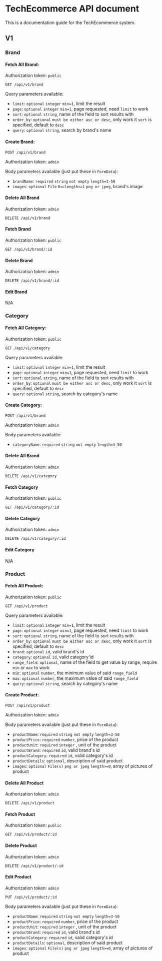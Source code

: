 # TechEcommerce API document

This is a documentation guide for the TechEcommerce system.


## V1

### Brand

#### Fetch All Brand:
Authorization token: `public`

```
GET /api/v1/brand
```
Query parameters available:
- `limit`: `optional` `integer`  `min=1`, limit the result
- `page`: `optional` `integer` `min=1`, page requested, need `limit` to work
- `sort`: `optional` `string`, name of the field to sort results with
- `order_by`: `optional` `must be either asc or desc`, only work it `sort` is specified, default to `desc`
- `query`: `optional` `string`, search by brand's name

#### Create Brand:
```
POST /api/v1/brand
```
Authorization token: `admin`

Body parameters available (just put these in `FormData`):
- `brandName`: `required` `string` `not empty` `length=3-50`
- `images`: `optional` `File` `0<=length<=1` `png or jpeg`, brand's image


#### Delete All Brand
Authorization token: `admin`

```
DELETE /api/v1/brand
```
#### Fetch Brand
Authorization token: `public`

```
GET /api/v1/brand/:id
```


#### Delete Brand

Authorization token: `admin`

```
DELETE /api/v1/brand/:id
```

#### Edit Brand

N/A


### Category

#### Fetch All Category:
Authorization token: `public`

```
GET /api/v1/category
```
Query parameters available:
- `limit`: `optional` `integer`  `min=1`, limit the result
- `page`: `optional` `integer` `min=1`, page requested, need `limit` to work
- `sort`: `optional` `string`, name of the field to sort results with
- `order_by`: `optional` `must be either asc or desc`, only work it `sort` is specified, default to `desc`
- `query`: `optional` `string`, search by category's name

#### Create Category:
```
POST /api/v1/brand
```
Authorization token: `admin`

Body parameters available:
- `categoryName`: `required` `string` `not empty` `length=3-50`


#### Delete All Brand
Authorization token: `admin`

```
DELETE /api/v1/category
```
#### Fetch Category
Authorization token: `public`

```
GET /api/v1/category/:id
```


#### Delete Category

Authorization token: `admin`

```
DELETE /api/v1/category/:id
```

#### Edit Category

N/A


### Product

#### Fetch All Product:
Authorization token: `public`

```
GET /api/v1/product
```
Query parameters available:
- `limit`: `optional` `integer`  `min=1`, limit the result
- `page`: `optional` `integer` `min=1`, page requested, need `limit` to work
- `sort`: `optional` `string`, name of the field to sort results with
- `order_by`: `optional` `must be either asc or desc`, only work it `sort` is specified, default to `desc`
- `brand`: `optional` `id`, valid brand's id
- `category`: `optional` `id`, valid category'id
- `range_field`: `optional`, name of the field to get value by range, require `min` or `max` to work
- `min`: `optional` `number`, the minimum value of said `range_field`
- `max`: `optional` `number`, the maximum value of said `range_field`
- `query`: `optional` `string`, search by category's name


#### Create Product:
```
POST /api/v1/product
```
Authorization token: `admin`

Body parameters available (just put these in `FormData`):
- `productName`: `required` `string` `not empty` `length=3-50`
- `productPrice`: `required` `number`, price of the product
- `productUnit`: `required` `integer`  , unit of the product
- `productBrand`: `required` `id`, valid brand's id
- `productCategory`: `required` `id`, valid category's id
- `productDetails`: `optional`, description of said product
- `images`: `optional` `File(s)` `png or jpeg` `length>=0`, array of pictures of product

#### Delete All Product
Authorization token: `admin`

```
DELETE /api/v1/product
```
#### Fetch Product
Authorization token: `public`

```
GET /api/v1/product/:id
```


#### Delete Product

Authorization token: `admin`

```
DELETE /api/v1/product/:id
```

#### Edit Product
Authorization token: `admin`

```
PUT /api/v1/product/:id
```

Body parameters available (just put these in `FormData`):
- `productName`: `required` `string` `not empty` `length=3-50`
- `productPrice`: `required` `number`, price of the product
- `productUnit`: `required` `integer`  , unit of the product
- `productBrand`: `required` `id`, valid brand's id
- `productCategory`: `required` `id`, valid category's id
- `productDetails`: `optional`, description of said product
- `images`: `optional` `File(s)` `png or jpeg` `length>=0`, array of pictures of product